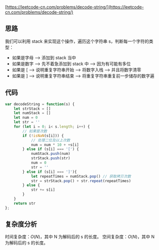 
[https://leetcode-cn.com/problems/decode-string/](https://leetcode-cn.com/problems/decode-string/)

## 思路
我们可以利用 stack 来实现这个操作，遍历这个字符串 s，判断每一个字符的类型：
- 如果是字母 --> 添加到 stack 当中
- 如果是数字 --> 先不着急添加到 stack 中 --> 因为有可能有多位
- 如果是 [ --> 说明重复字符串开始 --> 将数字入栈 --> 并且将数字清零
- 如果是 ] --> 说明重复字符串结束 --> 将重复字符串重复前一步储存的数字遍


## 代码
```js
var decodeString = function(s) {
    let strStack = []
    let numStack = []
    let num = 0
    let str = ''
    for (let i = 0; i< s.length; i++) {
        // 如果是次数
        if (!isNaN(s[i])) {
            // 处理二位及以上次数
            num = num * 10 + +s[i]
        } else if (s[i] === '[') {
            numStack.push(num)
            strStack.push(str)
            num = 0
            str = ''
        } else if (s[i] === ']'){
            let repeatTimes = numStack.pop() // 获取拷贝次数
            str = strStack.pop() + str.repeat(repeatTimes) 
        } else {
            str += s[i]
        }
    }
    return str
};
```

## 复杂度分析
时间复杂度：$O(N)$，其中 N 为解码后的 s 的长度。
空间复杂度：$O(N)$，其中 N 为解码后的 s 的长度。
